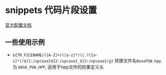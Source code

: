 # snippets 代码片段设置

[官方配置文档](https://code.visualstudio.com/docs/editor/userdefinedsnippets)

## 一些使用示例

- `${TM_FILENAME/([A-Z]+)([a-z]*)\\.?([a-z]*)/${1:/upcase}${2:/upcase}_${3:/upcase}/g}` 转换文件名`BasePGN.hpp` 为 `BASE_PGN_HPP`, 适用于hpp文件的防重定义头